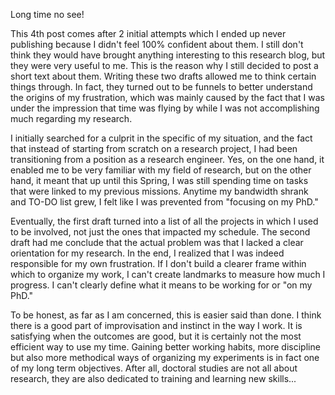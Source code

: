 <!--
.. title: 003 - The Zen of PhD
.. slug: 003
.. date: 2022-06-07 13:32:05 UTC+01:00
.. tags: 
.. category: mood
.. link: 
.. description: 
.. type: text
-->

Long time no see!  

This 4th post comes after 2 initial attempts which I ended up never publishing because I didn't feel 100% confident about them. I still don't think they would have brought anything interesting to this research blog, but they were very useful to me. This is the reason why I still decided to post a short text about them. Writing these two drafts allowed me to think certain things through. In fact, they turned out to be funnels to better understand the origins of my frustration, which was mainly caused by the fact that I was under the impression that time was flying by while I was not accomplishing much regarding my research.  

I initially searched for a culprit in the specific of my situation, and the fact that instead of starting from scratch on a research project, I had been transitioning from a position as a research engineer. Yes, on the one hand, it enabled me to be very familiar with my field of research, but on the other hand, it meant that up until this Spring, I was still spending time on tasks that were linked to my previous missions. Anytime my bandwidth shrank and TO-DO list grew, I felt like I was prevented from "focusing on my PhD."  

Eventually, the first draft turned into a list of all the projects in which I used to be involved, not just the ones that impacted my schedule. The second draft had me conclude that the actual problem was that I lacked a clear orientation for my research. In the end, I realized that I was indeed responsible for my own frustration. If I don't build a clearer frame within which to organize my work, I can't create landmarks to measure how much I progress. I can't clearly define what it means to be working for or "on my PhD."  

To be honest, as far as I am concerned, this is easier said than done. I think there is a good part of improvisation and instinct in the way I work. It is satisfying when the outcomes are good, but it is certainly not the most efficient way to use my time. Gaining better working habits, more discipline but also more methodical ways of organizing my experiments is in fact one of my long term objectives. After all, doctoral studies are not all about research, they are also dedicated to training and learning new skills...  

